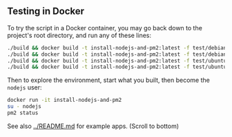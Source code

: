 ## Testing in Docker

To try the script in a Docker container, you may go back down to the project's root directory, and
run any of these lines:

```bash
./build && docker build -t install-nodejs-and-pm2:latest -f test/debian/7/Dockerfile .
./build && docker build -t install-nodejs-and-pm2:latest -f test/debian/9/Dockerfile .
./build && docker build -t install-nodejs-and-pm2:latest -f test/ubuntu/14.04/Dockerfile .
./build && docker build -t install-nodejs-and-pm2:latest -f test/ubuntu/18.04/Dockerfile .
```

Then to explore the environment, start what you built, then become the `nodejs` user:

```bash
docker run -it install-nodejs-and-pm2
su - nodejs
pm2 status
```

See also [../README.md](../README.md) for example apps. (Scroll to bottom)
